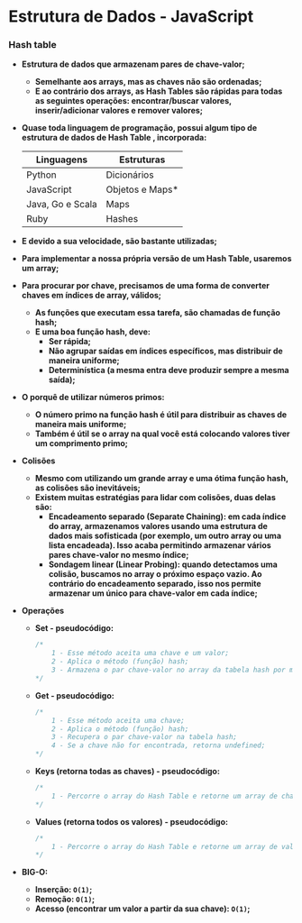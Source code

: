 # Estrutura de Dados - JavaScript



### Hash table

- **Estrutura de dados que armazenam pares de chave-valor;**

  - **Semelhante aos arrays, mas as chaves não são ordenadas;**
  - **E ao contrário dos arrays, as Hash Tables são rápidas para todas as seguintes operações: encontrar/buscar valores, inserir/adicionar valores e remover valores;**

- **Quase toda linguagem de programação, possui algum tipo de estrutura de dados de Hash Table , incorporada:**

  | Linguagens       | Estruturas      |
  | ---------------- | --------------- |
  | Python           | Dicionários     |
  | JavaScript       | Objetos e Maps* |
  | Java, Go e Scala | Maps            |
  | Ruby             | Hashes          |

- **E devido a sua velocidade, são bastante utilizadas;**

- **Para implementar a nossa própria versão de um Hash Table, usaremos um array;**

- **Para procurar por chave, precisamos de uma forma de converter chaves em índices de array, válidos;**

  - **As funções que executam essa tarefa, são chamadas de função hash;**
  - **E uma boa função hash, deve:**
    - **Ser rápida;**
    - **Não agrupar saídas em índices específicos, mas distribuir de maneira uniforme;**
    - **Determinística (a mesma entra deve produzir sempre a mesma saída);**

- **O porquê de utilizar números primos:**

  - **O número primo na função hash é útil para distribuir as chaves de maneira mais uniforme;**
  - **Também é útil se o array na qual você está colocando valores tiver um comprimento primo;**

- **Colisões**

  - **Mesmo com utilizando um grande array e uma ótima função hash, as colisões são inevitáveis;**
  - **Existem muitas estratégias para lidar com colisões, duas delas são:**
    - **Encadeamento separado (Separate Chaining): em cada índice do array, armazenamos valores usando uma estrutura de dados mais sofisticada (por exemplo, um outro array ou uma lista encadeada). Isso acaba permitindo armazenar vários pares chave-valor no mesmo índice;**
    - **Sondagem linear (Linear Probing): quando detectamos uma colisão, buscamos no array o próximo espaço vazio. Ao contrário do encadeamento separado, isso nos permite armazenar um único para chave-valor em cada índice;**

- **Operações**

  - **Set - pseudocódigo:**

    ```javascript
    /*
    	1 - Esse método aceita uma chave e um valor;
    	2 - Aplica o método (função) hash;
    	3 - Armazena o par chave-valor no array da tabela hash por meio do encadeamento separado;
    */
    ```

  - **Get - pseudocódigo:**

    ```javascript
    /*
    	1 - Esse método aceita uma chave;
    	2 - Aplica o método (função) hash;
    	3 - Recupera o par chave-valor na tabela hash;
    	4 - Se a chave não for encontrada, retorna undefined;
    */
    ```

  - **Keys (retorna todas as chaves) - pseudocódigo:**

    ```javascript
    /*
    	1 - Percorre o array do Hash Table e retorne um array de chaves;
    */
    ```

  - **Values (retorna todos os valores) - pseudocódigo:**

    ```javascript
    /*
    	1 - Percorre o array do Hash Table e retorne um array de valores;
    */
    ```

- **BIG-O:**
  - **Inserção: `O(1)`;**
  - **Remoção: `O(1)`;**
  - **Acesso (encontrar um valor a partir da sua chave): `O(1)`;**
